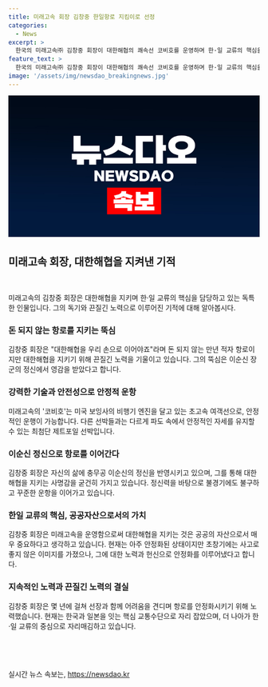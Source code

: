 ```yaml
---
title: 미래고속 회장 김창중 한일항로 지킴이로 선정
categories:
  - News
excerpt: >
  한국의 미래고속㈜ 김창중 회장이 대한해협의 쾌속선 코비호를 운영하며 한·일 교류의 핵심을 이루고 있다. 10년을 넘게 이 항로를 지키며 대한해협에 대한 자부심을 보이는 그의 이야기는 충무공의 정신에서 영감을 받았다. 김 회장은 배를 정비하는 과정과 항해 중 겪은 어려움을 이야기하며 대한민국을 대표할 수 있는 면모를 갖추고자 노력한다. 그의 힘찬 이야기와 끈질긴 도전정신이 눈에 띄는 기사다. 
feature_text: >
  한국의 미래고속㈜ 김창중 회장이 대한해협의 쾌속선 코비호를 운영하며 한·일 교류의 핵심을 이루고 있다. 10년을 넘게 이 항로를 지키며 대한해협에 대한 자부심을 보이는 그의 이야기는 충무공의 정신에서 영감을 받았다. 김 회장은 배를 정비하는 과정과 항해 중 겪은 어려움을 이야기하며 대한민국을 대표할 수 있는 면모를 갖추고자 노력한다. 그의 힘찬 이야기와 끈질긴 도전정신이 눈에 띄는 기사다. 
image: '/assets/img/newsdao_breakingnews.jpg'
---
```


<p><img src="/assets/img/newsdao_breakingnews.jpg" alt="firstkoreanews 속보" /></p>

<h2 data-ke-size="size26">미래고속 회장, 대한해협을 지켜낸 기적</h2>

<p data-ke-size="size16">&nbsp;</p>

<p data-ke-size="size16">미래고속의 김창중 회장은 대한해협을 지키며 한·일 교류의 핵심을 담당하고 있는 독특한 인물입니다. 그의 독기와 끈질긴 노력으로 이루어진 기적에 대해 알아봅시다.</p>

<h3>돈 되지 않는 항로를 지키는 뚝심</h3>

<p data-ke-size="size16">김창중 회장은 "대한해협을 우리 손으로 이어야죠"라며 돈 되지 않는 만년 적자 항로이지만 대한해협을 지키기 위해 끈질긴 노력을 기울이고 있습니다. 그의 뚝심은 이순신 장군의 정신에서 영감을 받았다고 합니다.</p>

<h3>강력한 기술과 안전성으로 안정적 운항</h3>

<p data-ke-size="size16">미래고속의 '코비호'는 미국 보잉사의 비행기 엔진을 달고 있는 초고속 여객선으로, 안정적인 운행이 가능합니다. 다른 선박들과는 다르게 파도 속에서 안정적인 자세를 유지할 수 있는 최첨단 제트포일 선박입니다.</p>

<h3>이순신 정신으로 항로를 이어간다</h3>

<p data-ke-size="size16">김창중 회장은 자신의 삶에 충무공 이순신의 정신을 반영시키고 있으며, 그를 통해 대한해협을 지키는 사명감을 굳건히 가지고 있습니다. 정신력을 바탕으로 불경기에도 불구하고 꾸준한 운항을 이어가고 있습니다.</p>

<h3>한일 교류의 핵심, 공공자산으로서의 가치</h3>

<p data-ke-size="size16">김창중 회장은 미래고속을 운영함으로써 대한해협을 지키는 것은 공공의 자산으로서 매우 중요하다고 생각하고 있습니다. 현재는 아주 안정화된 상태이지만 초창기에는 사고로 좋지 않은 이미지를 가졌으나, 그에 대한 노력과 헌신으로 안정화를 이루어냈다고 합니다.</p>

<h3>지속적인 노력과 끈질긴 노력의 결실</h3>

<p data-ke-size="size16">김창중 회장은 몇 년에 걸쳐 선장과 함께 어려움을 견디며 항로를 안정화시키기 위해 노력했습니다. 현재는 한국과 일본을 잇는 핵심 교통수단으로 자리 잡았으며, 더 나아가 한·일 교류의 중심으로 자리매김하고 있습니다.</p>

<p data-ke-size="size16">&nbsp;</p>

<p data-ke-size="size16">&nbsp;</p>
실시간 뉴스 속보는, <a href="https://newsdao.kr" rel="dofollow">https://newsdao.kr</a>


